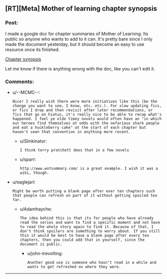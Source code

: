 ## [RT][Meta] Mother of learning chapter synopsis

### Post:

I made a google doc for chapter summaries of Mother of Learning. Its public so anyone who wants to add to it can. It's pretty bare since I only made the document yesterday, but it should become an easy to use resource once its finished.

[Chapter synopsis](https://docs.google.com/document/d/1h2XOHtPp9kICDRZd22YT5guSD6yaqC0SBiBiR836lE4/edit)

Let me know if there is anything wrong with the doc, like you can't edit it.

### Comments:

- u/--MCMC--:
  ```
  Nice! I really wish there were more initiatives like this (be the change you want to see, I know, etc. etc.). For slow updating fics, or fics I drop and then revisit after later recommendations, or fics that go on hiatus, it's really nice to be able to recap what's happened. I feel ye olde timey novels would often have an "in which our heroes find themselves at odds with the nefarious shark people and eat a huckleberry cake" at the start of each chapter but haven't seen that convention in anything more recent.
  ```

  - u/Slinkinator:
    ```
    I think terry pratchett does that in a few novels
    ```

  - u/sparr:
    ```
    http://www.wotsummary.com/ is a great example. I wish it was a wiki, though.
    ```

- u/eaglejarl:
  ```
  Might be worth putting a blank page after ever ten chapters such that people can refresh on part of it without getting spoiled too far.
  ```

  - u/Adamhayche:
    ```
    The idea behind this is that its for people who have already read the series and want to find a specific moment and not have to read the whole story again to find it. Because of that, I don't think spoilers are something to worry about. If you still thin it would be best to have a blank page after every ten chapters, then you could add that in yourself, since the document is public.
    ```

    - u/john-trevolting:
      ```
      Another good use is someone who hasn't read in a while and wants to get refreshed on where they were.
      ```

---

